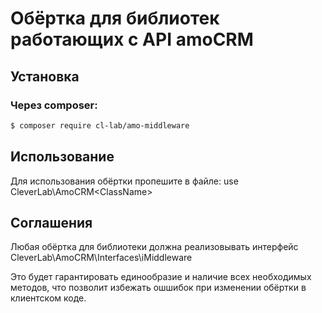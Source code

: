 # Обёртка для библиотек работающих с API amoCRM

## Установка

### Через composer:

```bash
$ composer require cl-lab/amo-middleware
```

## Использование

Для использования обёртки пропешите в файле:
use CleverLab\AmoCRM\<ClassName>

## Соглашения

Любая обёртка для библиотеки должна реализовывать интерфейс CleverLab\AmoCRM\Interfaces\iMiddleware

Это будет гарантировать единообразие и наличие всех необходимых методов, что позволит избежать ошшибок
при изменении обёртки в клиентском коде.

